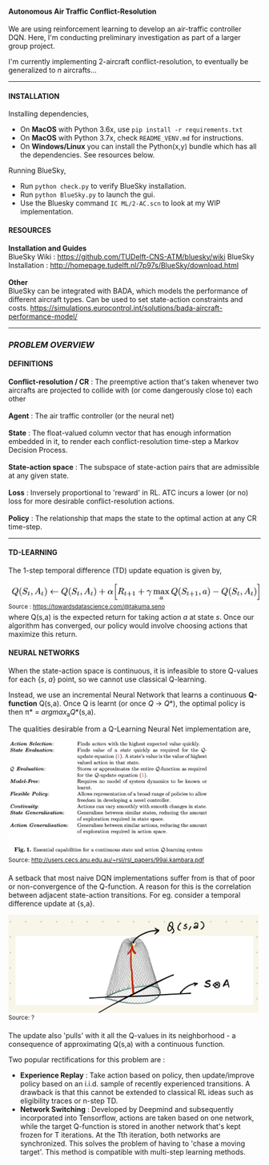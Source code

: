 #### Autonomous Air Traffic Conflict-Resolution

We are using reinforcement learning to develop an air-traffic controller DQN. Here, I'm conducting preliminary investigation as part of a larger group project.
<br>

I'm currently implementing 2-aircraft conflict-resolution, to eventually be generalized to *n* aircrafts...


***

#### INSTALLATION
Installing dependencies,
- On **MacOS** with Python 3.6x, use `pip install -r requirements.txt`
- On **MacOS** with Python 3.7x, check `README_VENV.md` for instructions.
- On **Windows/Linux** you can install the Python(x,y) bundle which has all the dependencies. See resources below.

Running BlueSky,
- Run `python check.py` to verify BlueSky installation.
- Run `python BlueSky.py` to launch the gui.
- Use the Bluesky command `IC ML/2-AC.scn` to look at my WIP implementation.

#### RESOURCES
**Installation and Guides** <br>
BlueSky Wiki : https://github.com/TUDelft-CNS-ATM/bluesky/wiki
BlueSky Installation : http://homepage.tudelft.nl/7p97s/BlueSky/download.html
<br><br>
**Other**<br>
BlueSky can be integrated with BADA, which models the performance of different aircraft types. Can be used to set state-action constraints and costs.
https://simulations.eurocontrol.int/solutions/bada-aircraft-performance-model/
 
---

### *PROBLEM OVERVIEW*
#### DEFINITIONS <br>
**Conflict-resolution / CR** : The preemptive action that's taken whenever two aircrafts are projected to collide with (or come dangerously close to) each other <br><br>
**Agent** : The air traffic controller (or the neural net)<br><br>
**State** : The float-valued column vector that has enough information embedded in it, to render each conflict-resolution time-step a Markov Decision Process. <br><br>
**State-action space** : The subspace of state-action pairs that are admissible at any given state.<br><br>
**Loss** : Inversely proportional to 'reward' in RL. ATC incurs a lower (or no) loss for more desirable conflict-resolution actions.<br><br>
**Policy** : The relationship that maps the state to the optimal action at any CR time-step.

***

#### TD-LEARNING
The 1-step temporal difference (TD) update equation is given by,

<img src="images/qlearning_TD.png" alt="drawing" width="600"/> <br>
<sup>Source : https://towardsdatascience.com/@takuma.seno </sup><br>
where Q(s,a) is the expected return for taking action *a* at state *s*.
Once our algorithm has converged, our policy would involve choosing actions that maximize this return.
#### NEURAL NETWORKS

When the state-action space is continuous, it is infeasible to store Q-values for each {*s*, *a*} point, so we cannot use classical Q-learning.

Instead, we use an incremental Neural Network that learns a continuous **Q-function** Q(s,a). Once Q is learnt (or once *Q* &rarr; *Q**), the optimal policy is then &pi;* = *argmax*<sub>a</sub>*Q**(s,a).

The qualities desirable from a Q-Learning Neural Net implementation are,

<img src="images/QL_essentials.png" alt="drawing" width="400"/> <br>
<sup> Source: http://users.cecs.anu.edu.au/~rsl/rsl_papers/99ai.kambara.pdf </sup>


A setback that most naive DQN implementations suffer from is that of poor or non-convergence
of the Q-function.
A reason for this is the correlation between adjacent state-action transitions. For eg. consider a temporal difference update at {s,a}. 

<img src="images/iid_stateaction.png" alt="drawing" width="500"/> <br>
<sup> Source: ? </sup>

The update also 'pulls' with it all the Q-values in its neighborhood - a consequence of approximating Q(s,a) with a continuous function.

Two popular rectifications for this problem are :

- **Experience Replay** : Take action based on policy, then update/improve policy based on an i.i.d. sample of 
recently experienced transitions. A drawback is that this cannot be extended to classical RL ideas such as eligibility traces or n-step TD.
- **Network Switching** : Developed by Deepmind and subsequently incorporated into Tensorflow, actions are taken based on one network,
while the target Q-function is stored in another network that's kept frozen for T iterations. At the Tth iteration, both networks are synchronized.
This solves the problem of having to 'chase a moving target'. This method is compatible with multi-step learning methods.